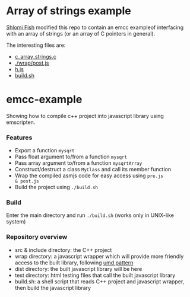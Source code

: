 # Array of strings example

[Shlomi Fish](https://github.com/shlomif/) modified this repo to contain an emcc exampleof interfacing with an array of strings (or an array of C pointers in general).

The interesting files are:

* [c_array_strings.c](./src/c_array_strings.c)
* [./wrap/post.js](./wrap/post.js)
* [h.js](./h.js)
* [build.sh](./build.sh)

# emcc-example

Showing how to compile c++ project into javascript library using emscripten.

### Features

* Export a function <code>mysqrt</code>
* Pass float argument to/from a function <code>mysqrt</code>
* Pass array argument to/from a function <code>mysqrtArray</code>
* Construct/destruct a class <code>MyClass</code> and call its member function
* Wrap the compiled asmjs code for easy access using <code>pre.js & post.js</code>
* Build the project using <code>./build.sh</code>

### Build

Enter the main directory and run <code>./build.sh</code> (works only in UNIX-like system)

### Repository overview

* src & include directory: the C++ project
* wrap directory: a javascript wrapper which will provide more friendly access to the built library, following [umd pattern](https://github.com/umdjs/umd)
* dist directory: the built javascript library will be here
* test directory: html testing files that call the built javascript library
* build.sh: a shell script that reads C++ project and javascript wrapper, then build the javascript library
